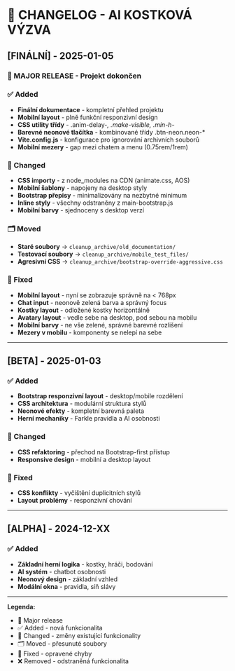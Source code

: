 # 📝 CHANGELOG - AI KOSTKOVÁ VÝZVA

## [FINÁLNÍ] - 2025-01-05

### 🎉 MAJOR RELEASE - Projekt dokončen

### ✅ Added
- **Finální dokumentace** - kompletní přehled projektu
- **Mobilní layout** - plně funkční responzivní design
- **CSS utility třídy** - .anim-delay-*, .make-visible, .min-h-*
- **Barevné neonové tlačítka** - kombinované třídy .btn-neon.neon-*
- **Vite.config.js** - konfigurace pro ignorování archivních souborů
- **Mobilní mezery** - gap mezi chatem a menu (0.75rem/1rem)

### 🔧 Changed
- **CSS importy** - z node_modules na CDN (animate.css, AOS)
- **Mobilní šablony** - napojeny na desktop styly
- **Bootstrap přepisy** - minimalizovány na nezbytné minimum
- **Inline styly** - všechny odstraněny z main-bootstrap.js
- **Mobilní barvy** - sjednoceny s desktop verzí

### 🗂️ Moved
- **Staré soubory** → `cleanup_archive/old_documentation/`
- **Testovací soubory** → `cleanup_archive/mobile_test_files/`
- **Agresivní CSS** → `cleanup_archive/bootstrap-override-aggressive.css`

### 🐛 Fixed
- **Mobilní layout** - nyní se zobrazuje správně na < 768px
- **Chat input** - neonově zelená barva a správný focus
- **Kostky layout** - odložené kostky horizontálně
- **Avatary layout** - vedle sebe na desktop, pod sebou na mobilu
- **Mobilní barvy** - ne vše zelené, správné barevné rozlišení
- **Mezery v mobilu** - komponenty se nelepí na sebe

---

## [BETA] - 2025-01-03

### ✅ Added
- **Bootstrap responzivní layout** - desktop/mobile rozdělení
- **CSS architektura** - modulární struktura stylů
- **Neonové efekty** - kompletní barevná paleta
- **Herní mechaniky** - Farkle pravidla a AI osobnosti

### 🔧 Changed
- **CSS refaktoring** - přechod na Bootstrap-first přístup
- **Responsive design** - mobilní a desktop layout

### 🐛 Fixed
- **CSS konflikty** - vyčištění duplicitních stylů
- **Layout problémy** - responzivní chování

---

## [ALPHA] - 2024-12-XX

### ✅ Added
- **Základní herní logika** - kostky, hráči, bodování
- **AI systém** - chatbot osobnosti
- **Neonový design** - základní vzhled
- **Modální okna** - pravidla, síň slávy

---

**Legenda:**
- 🎉 Major release
- ✅ Added - nová funkcionalita
- 🔧 Changed - změny existující funkcionality  
- 🗂️ Moved - přesunuté soubory
- 🐛 Fixed - opravené chyby
- ❌ Removed - odstraněná funkcionalita
